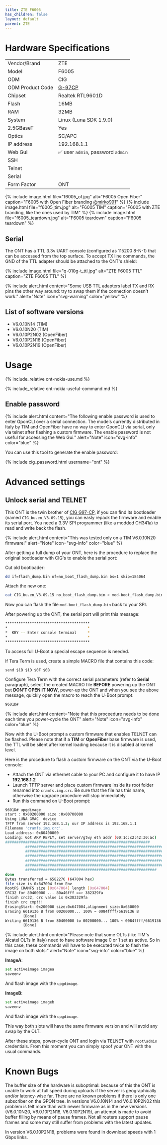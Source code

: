 ```yaml
---
title: ZTE F6005 
has_children: false
layout: default
parent: ZTE
---
```


# Hardware Specifications

|                  |                                   |
| ---------------- | --------------------------------- |
| Vendor/Brand     | ZTE                               |
| Model            | F6005                             |
| ODM              | CIG                               |
| ODM Product Code | [G-97CP](/ont-cig-g-97cp)         |
| Chipset          | Realtek RTL9601D                  |
| Flash            | 16MB                              |
| RAM              | 32MB                              |
| System           | Linux (Luna SDK 1.9.0)            |
| 2.5GBaseT        | Yes                               |
| Optics           | SC/APC                            |
| IP address       | 192.168.1.1                       |
| Web Gui          | ✅ user `admin`, password `admin` |
| SSH              |                                   |
| Telnet           |                                   |
| Serial           |                                   |
| Form Factor      | ONT                               |
 
{% include image.html file="f6005_of.jpg" alt="F6005 Open Fiber" caption="F6005 with Open Fiber branding <a href='https://forum.fibra.click/u/mirko991'>@mirko991</a>" %}
{% include image.html file="f6005_tim.jpg" alt="F6005 TIM" caption="F6005 with ZTE branding, like the ones used by TIM" %}
{% include image.html file="f6005_teardown.jpg" alt="F6005 teardown" caption="F6005 teardown" %}

## Serial

The ONT has a TTL 3.3v UART console (configured as 115200 8-N-1) that can be accessed from the top surface. To accept TX line commands, the GND of the TTL adapter should be attached to the ONT's shield:

{% include image.html file="q-010g-t_ttl.jpg"  alt="ZTE F6005 TTL" caption="ZTE F6005 TTL" %}

{% include alert.html content="Some USB TTL adapters label TX and RX pins the other way around: try to swap them if the connection doesn't work." alert="Note"  icon="svg-warning" color="yellow" %}

## List of software versions
- V6.0.10N14 (TIM)
- V6.0.10N20 (TIM)
- V6.0.10P2N02 (OpenFiber)
- V6.0.10P2N18 (OpenFiber)
- V6.0.10P2N19 (OpenFiber)

# Usage

{% include_relative ont-nokia-use.md %}

{% include_relative ont-nokia-useful-command.md %}

## Enable password

{% include alert.html content="The following enable password is used to enter GponCLI over a serial connection. The models currently distributed in Italy by TIM and OpenFiber have no way to enter GponCLI via serial, only via telnet after flashing a custom firmware. The enable password is not useful for accessing the Web Gui." alert="Note" icon="svg-info" color="blue" %}

You can use this tool to generate the enable password:

{% include cig_password.html username="ont" %}

# Advanced settings
## Unlock serial and TELNET

This ONT is the twin brother of [CIG G97-CP](/ont-cig-g-97cp), if you can find its bootloader (named `CIG_bu.en_V3.09.15`), you can easly repack the firmware and enable its serial port. 
You need a 3.3V SPI programmer (like a modded CH341a) to read and write back the flash.

{% include alert.html content="This was tested only on a TIM V6.0.10N20 firmware!" alert="Note" icon="svg-info" color="blue" %}

After getting a full dump of your ONT, here is the procedure to replace the original bootloader with CIG's to enable the serial port:

Cut old bootloader:
```sh
dd if=flash_dump.bin of=no_boot_flash_dump.bin bs=1 skip=184064
```

Attach the new one:
```sh
cat CIG_bu.en_V3.09.15 no_boot_flash_dump.bin > mod-boot_flash_dump.bin
```

Now you can flash the file `mod-boot_flash_dump.bin` back to your SPI. 

After powering up the ONT, the serial port will print this message:

```sh
**************************************
*                                    *
*  KEY -- Enter console terminal     *
*                                    *
**************************************
```

To access full U-Boot a special escape sequence is needed. 

If Tera Term is used, create a simple MACRO file that contains this code:

`send $1B $1D $0F $0B`

Configure Tera Term with the correct serial parameters (refer to **Serial** paragraph), select the created MACRO file **BEFORE** powering up the ONT but **DON'T OPEN IT NOW**, power-up the ONT and when you see the above message, quickly open the macro to reach the U-Boot prompt:

```sh
9601D#
```

{% include alert.html content="Note that this proceedure needs to be done each time you power-cycle the ONT" alert="Note" icon="svg-info" color="blue" %}

Now with the U-Boot prompt a custom firmware that enables TELNET can be flashed. 
Please note that if a **TIM** or **OpenFiber** base firmware is used, the TTL will be silent after kernel loading because it is disabled at kernel level.

Here is the procedure to flash a custom firmware on the ONT via the U-Boot console:

- Attach the ONT via ethernet cable to your PC and configure it to have IP **192.168.1.2**
- Launch TFTP server and place custom firmware inside its root folder renamed into `cramfs.img.crc`. Be sure that the file has this name, otherwise the upgrade procedure will stop immediately
- Run this command on U-Boot prompt:

```sh
9601D# upgdimage
start : 0x00200000 size :0x00700000
Using LUNA GMAC  device
TFTP from server 192.168.1.2; our IP address is 192.168.1.1
Filename 'cramfs.img.crc'.
Load address: 0x80400000
Loading: Got ARP REPLY, set server/gtwy eth addr (00:1c:c2:42:30:ac)
#################################################################
         #################################################################
         #################################################################
         #################################################################
         #################################################################
         #################################################################
         ###########################################################
done
Bytes transferred = 6582276 (647004 hex)
file size is 0x647004 from Env
RootFS CRAMFS size [0x647004] length [0x647004]
CRC32 for 80400000 ... 80a46fff ==> 382329fa
finish crc32, crc value is 0x382329fa
finish crc cmp!!!
ErasingStart: 0x200000 size:0x647004,alignment size:0x650000
Erasing 6619136 B from 00200000... 100% ~ 0084ffff/6619136 B
        [Done]
Writing 6619136 B from 80400000 to 00200000... 100% ~ 0084ffff/6619136 B
        [Done]
```

{% include alert.html content="Please note that some OLTs (like TIM's Alcatel OLTs in Italy) need to have software image 0 or 1 set as active. So in this case, these commands will have to be executed twice to flash the image on both slots:" alert="Note" icon="svg-info" color="blue" %}


**ImageA**:

```sh
set activeimage imagea
saveenv
``` 

And flash image with the `upgdimage`.

**ImageB**:

```sh
set activeimage imageb
saveenv
``` 

And flash image with the `upgdimage`.

This way both slots will have the same firmware version and will avoid any swap by the OLT.

After these steps, power-cycle ONT and login via TELNET with `root\admin` credentials. From this moment you can simply spoof your ONT with the usual commands.


# Known Bugs

The buffer size of the hardware is suboptimal: because of this the ONT is unable to work at full speed during uploads if the server is geographically and/or latency-wise far. There are no known problems if there is only one subscriber on the GPON tree. 
In versions V6.0.10N14 and V6.0.10P2N02 this problem is felt more than with newer firmware as in the new versions (V6.0.10N20, V6.0.10P2N18, V6.0.10P2N19), an attempt is made to avoid buffer filling by means of pause frames. Not all routers support pause frames and some may still suffer from problems with the latest updates.

In version V6.0.10P2N18, problems were found in download speeds with 1 Gbps links.

